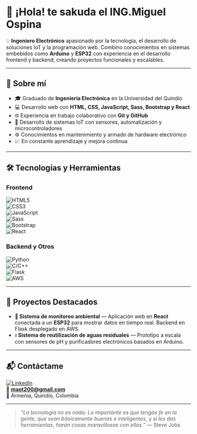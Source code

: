# 👋 ¡Hola! te sakuda el ING.Miguel Ospina  

💡 **Ingeniero Electrónico** apasionado por la tecnología, el desarrollo de soluciones IoT y la programación web. Combino conocimientos en sistemas embebidos como **Arduino** y **ESP32** con experiencia en el desarrollo frontend y backend, creando proyectos funcionales y escalables.  

---

## 🚀 Sobre mí  
- 🎓 Graduado de **Ingeniería Electrónica** en la Universidad del Quindío  
- 💻 Desarrollo web con **HTML, CSS, JavaScript, Sass, Bootstrap y React**  
- 🌐 Experiencia en trabajo colaborativo con **Git y GitHub**  
- 📡 Desarrollo de sistemas IoT con sensores, automatización y microcontroladores  
- ⚙️ Conocimientos en mantenimiento y armado de hardware electrónico  
- 📈 En constante aprendizaje y mejora continua  

---

## 🛠️ Tecnologías y Herramientas  
### **Frontend**
![HTML5](https://img.shields.io/badge/HTML5-E34F26?style=for-the-badge&logo=html5&logoColor=white)  
![CSS3](https://img.shields.io/badge/CSS3-1572B6?style=for-the-badge&logo=css3&logoColor=white)  
![JavaScript](https://img.shields.io/badge/JavaScript-F7DF1E?style=for-the-badge&logo=javascript&logoColor=black)  
![Sass](https://img.shields.io/badge/Sass-CC6699?style=for-the-badge&logo=sass&logoColor=white)  
![Bootstrap](https://img.shields.io/badge/Bootstrap-7952B3?style=for-the-badge&logo=bootstrap&logoColor=white)  
![React](https://img.shields.io/badge/React-61DAFB?style=for-the-badge&logo=react&logoColor=black)  

### **Backend y Otros**
![Python](https://img.shields.io/badge/Python-3776AB?style=for-the-badge&logo=python&logoColor=white)  
![C/C++](https://img.shields.io/badge/C%2FC++-00599C?style=for-the-badge&logo=cplusplus&logoColor=white)  
![Flask](https://img.shields.io/badge/Flask-000000?style=for-the-badge&logo=flask&logoColor=white)  
![AWS](https://img.shields.io/badge/AWS-FF9900?style=for-the-badge&logo=amazonaws&logoColor=white)  

---

## 📌 Proyectos Destacados
- **🌱 Sistema de monitoreo ambiental** — Aplicación web en **React** conectada a un **ESP32** para mostrar datos en tiempo real. Backend en Flask desplegado en AWS.  
- **💧 Sistema de reutilización de aguas residuales** — Prototipo a escala con sensores de pH y purificadores electrónicos basados en Arduino.  

---

## 📬 Contáctame  
[![LinkedIn](https://img.shields.io/badge/LinkedIn-0077B5?style=for-the-badge&logo=linkedin&logoColor=white)](www.linkedin.com/in/miguel-angel-ospina-torres)  
📧 **maot200@gmail.com**  
📍 Armenia, Quindío, Colombia  

---

> _“La tecnología no es nada. Lo importante es que tengas fe en la gente, que sean básicamente buenas e inteligentes, y si les das herramientas, harán cosas maravillosas con ellas.”_ — Steve Jobs

